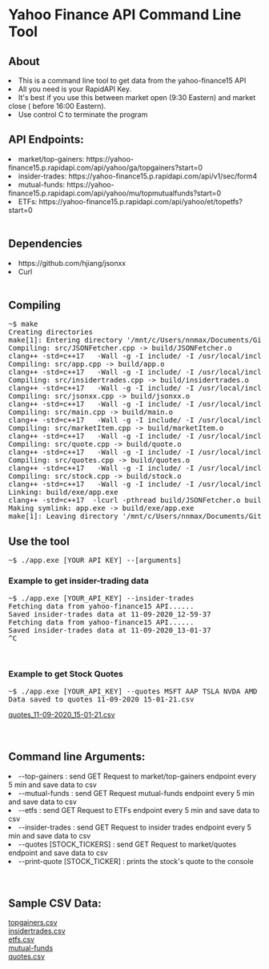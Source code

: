 
# Yahoo Finance API Command Line Tool 


<h2>About</h2>
<li>This is a command line tool to get data from the yahoo-finance15 API </li>
<li>All you need is your RapidAPI Key.</li> 
<li>It's best if you use this between market open (9:30 Eastern) and market close ( before 16:00 Eastern). </li>
<li>Use control C to terminate the program </li>

<h2>API Endpoints:  </h2>
<li>market/top-gainers: https://yahoo-finance15.p.rapidapi.com/api/yahoo/ga/topgainers?start=0</li>
<li>insider-trades: https://yahoo-finance15.p.rapidapi.com/api/v1/sec/form4 </li>
<li>mutual-funds: https://yahoo-finance15.p.rapidapi.com/api/yahoo/mu/topmutualfunds?start=0</li>
<li>ETFs: https://yahoo-finance15.p.rapidapi.com/api/yahoo/et/topetfs?start=0 </li>

<br >
<h2>Dependencies </h2>
<li>https://github.com/hjiang/jsonxx</li>
<li>Curl </li>
<br >


<h2>Compiling </h2>
<pre>
~$ make
Creating directories
make[1]: Entering directory '/mnt/c/Users/nnmax/Documents/GitHub/yahoo-finance-CLI'
Compiling: src/JSONFetcher.cpp -> build/JSONFetcher.o
clang++ -std=c++17   -Wall -g -I include/ -I /usr/local/include -MP -MMD -c src/JSONFetcher.cpp -o build/JSONFetcher.o
Compiling: src/app.cpp -> build/app.o
clang++ -std=c++17   -Wall -g -I include/ -I /usr/local/include -MP -MMD -c src/app.cpp -o build/app.o
Compiling: src/insidertrades.cpp -> build/insidertrades.o
clang++ -std=c++17   -Wall -g -I include/ -I /usr/local/include -MP -MMD -c src/insidertrades.cpp -o build/insidertrades.o
Compiling: src/jsonxx.cpp -> build/jsonxx.o
clang++ -std=c++17   -Wall -g -I include/ -I /usr/local/include -MP -MMD -c src/jsonxx.cpp -o build/jsonxx.o
Compiling: src/main.cpp -> build/main.o
clang++ -std=c++17   -Wall -g -I include/ -I /usr/local/include -MP -MMD -c src/main.cpp -o build/main.o
Compiling: src/marketItem.cpp -> build/marketItem.o
clang++ -std=c++17   -Wall -g -I include/ -I /usr/local/include -MP -MMD -c src/marketItem.cpp -o build/marketItem.o
Compiling: src/quote.cpp -> build/quote.o
clang++ -std=c++17   -Wall -g -I include/ -I /usr/local/include -MP -MMD -c src/quote.cpp -o build/quote.o
Compiling: src/quotes.cpp -> build/quotes.o
clang++ -std=c++17   -Wall -g -I include/ -I /usr/local/include -MP -MMD -c src/quotes.cpp -o build/quotes.o
Compiling: src/stock.cpp -> build/stock.o
clang++ -std=c++17   -Wall -g -I include/ -I /usr/local/include -MP -MMD -c src/stock.cpp -o build/stock.o
Linking: build/exe/app.exe
clang++ -std=c++17  -lcurl -pthread build/JSONFetcher.o build/app.o build/insidertrades.o build/jsonxx.o build/main.o build/marketItem.o build/quote.o build/quotes.o build/stock.o -o build/exe/app.exe
Making symlink: app.exe -> build/exe/app.exe
make[1]: Leaving directory '/mnt/c/Users/nnmax/Documents/GitHub/yahoo-finance-CLI'
</pre>




<h2>Use the tool </h2>
<pre>
~$ ./app.exe [YOUR_API_KEY] --[arguments]
</pre>
<h3>Example to get insider-trading data  </h3>
<pre>
~$ ./app.exe [YOUR_API_KEY] --insider-trades
Fetching data from yahoo-finance15 API......
Saved insider-trades data at 11-09-2020_12-59-37
Fetching data from yahoo-finance15 API......
Saved insider-trades data at 11-09-2020_13-01-37
^C
</pre>
<br>
<h3>Example to get Stock Quotes </h3>
<pre>
~$ ./app.exe [YOUR_API_KEY] --quotes MSFT AAP TSLA NVDA AMD
Data saved to quotes_11-09-2020_15-01-21.csv
</pre>
<a href="csv/quotes/quotes_11-09-2020_15-01-21.csv">quotes_11-09-2020_15-01-21.csv</a><br>
<br><br>
<h2>Command line Arguments: </h2>
<li>--top-gainers : send GET Request to market/top-gainers endpoint  every 5 min and save data to csv</li>
<li>--mutual-funds : send GET Request mutual-funds endpoint every 5 min and save data to csv</li>
<li>--etfs : send GET Request to ETFs endpoint every 5 min and save data to csv</li>
<li>--insider-trades : send GET Request to insider trades endpoint every 5 min and save data to csv</li>
<li>--quotes [STOCK_TICKERS] : send GET Request to market/quotes endpoint and save data to csv </li>
<li>--print-quote [STOCK_TICKER] : prints the stock's quote to the console </li> 
<br>
<br>

<h2>Sample CSV Data: </h2>
<a href="csv/top-gainers">topgainers.csv</a><br>
<a href="csv/insider-trades">insidertrades.csv</a><br>
<a href= "csv/etfs">etfs.csv</a><br>
<a href= "csv/mutual-funds">mutual-funds</a><br>
<a href= "csv/quotes">quotes.csv</a><br>

<br><br>
